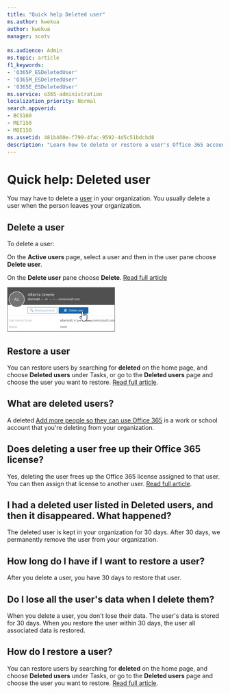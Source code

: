 ```yaml
---
title: "Quick help Deleted user"
ms.author: kwekua
author: kwekua
manager: scotv

ms.audience: Admin
ms.topic: article
f1_keywords:
- 'O365P_ESDeletedUser'
- 'O365M_ESDeletedUser'
- 'O365E_ESDeletedUser'
ms.service: o365-administration
localization_priority: Normal
search.appverid:
- BCS160
- MET150
- MOE150
ms.assetid: 481b460e-f799-4fac-9592-4d5c51bdcbd8
description: "Learn how to delete or restore a user's Office 365 account."
---
```


# Quick help: Deleted user

You may have to delete a [user](../add-users/add-users.md) in your organization. You usually delete a user when the person leaves your organization. 
  
## Delete a user

To delete a user: 
  
On the **Active users** page, select a user and then in the user pane choose **Delete user**.
  
On the **Delete user** pane choose **Delete**. [Read full article](../add-users/delete-a-user.md)
  
![In the active user details pane, choose Delete user](../media/e3ae8c71-b66b-487f-adb4-751daae7e329.jpg)
  
## Restore a user

You can restore users by searching for **deleted** on the home page, and choose **Deleted users** under Tasks, or go to the **Deleted users** page and choose the user you want to restore. [Read full article](../add-users/delete-a-user.md).
  
## What are deleted users?

A deleted [Add more people so they can use Office 365](https://support.office.com/article/0202f3b1-0680-4d79-bffd-05f8f9cb248e) is a work or school account that you're deleting from your organization. 
  
## Does deleting a user free up their Office 365 license?

Yes, deleting the user frees up the Office 365 license assigned to that user. You can then assign that license to another user. [Read full article](../subscriptions-and-billing/remove-licenses-from-subscription.md).
  
## I had a deleted user listed in Deleted users, and then it disappeared. What happened?

The deleted user is kept in your organization for 30 days. After 30 days, we permanently remove the user from your organization.
  
## How long do I have if I want to restore a user?

After you delete a user, you have 30 days to restore that user.
  
## Do I lose all the user's data when I delete them?

When you delete a user, you don't lose their data. The user's data is stored for 30 days. When you restore the user within 30 days, the user all associated data is restored.
  
## How do I restore a user?

You can restore users by searching for **deleted** on the home page, and choose **Deleted users** under Tasks, or go to the **Deleted users** page and choose the user you want to restore. [Read full article](../add-users/delete-a-user.md).
  

